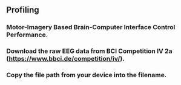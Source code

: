 ## Profiling
### Motor-Imagery Based Brain-Computer Interface Control Performance.
### Download the raw EEG data from BCI Competition IV 2a (https://www.bbci.de/competition/iv/).
### Copy the file path from your device into the filename.
